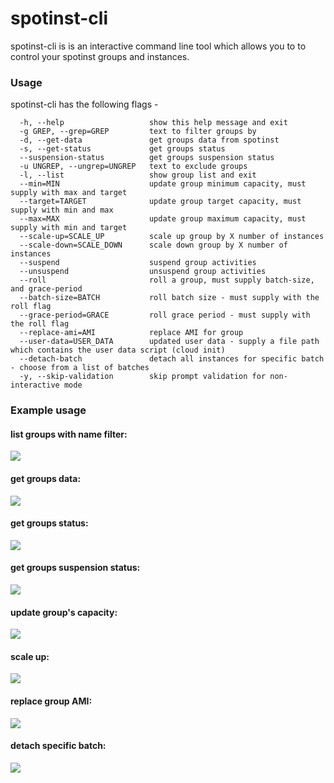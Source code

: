 # spotinst-cli
spotinst-cli is is an interactive command line tool which allows you to to control your spotinst groups and instances.

### Usage  

spotinst-cli has the following flags -
```
  -h, --help                   show this help message and exit
  -g GREP, --grep=GREP         text to filter groups by
  -d, --get-data               get groups data from spotinst
  -s, --get-status             get groups status  
  --suspension-status          get groups suspension status  
  -u UNGREP, --ungrep=UNGREP   text to exclude groups
  -l, --list                   show group list and exit
  --min=MIN                    update group minimum capacity, must supply with max and target
  --target=TARGET              update group target capacity, must supply with min and max
  --max=MAX                    update group maximum capacity, must supply with min and target
  --scale-up=SCALE_UP          scale up group by X number of instances
  --scale-down=SCALE_DOWN      scale down group by X number of instances
  --suspend                    suspend group activities
  --unsuspend                  unsuspend group activities
  --roll                       roll a group, must supply batch-size, and grace-period
  --batch-size=BATCH           roll batch size - must supply with the roll flag
  --grace-period=GRACE         roll grace period - must supply with the roll flag
  --replace-ami=AMI            replace AMI for group
  --user-data=USER_DATA        updated user data - supply a file path which contains the user data script (cloud init)
  --detach-batch               detach all instances for specific batch - choose from a list of batches
  -y, --skip-validation        skip prompt validation for non-interactive mode
```

### Example usage
#### list groups with name filter:
![](docs/list_groups.png)

#### get groups data:
![](docs/get_data.png)

#### get groups status:
![](docs/get_status.png)

#### get groups suspension status:
![](docs/suspension_status.png)

#### update group's capacity:
![](docs/update_capacity.png)

#### scale up:
![](docs/scale_up.png)

#### replace group AMI:
![](docs/replace-ami.png)

#### detach specific batch:
![](docs/detach_batch.png)
